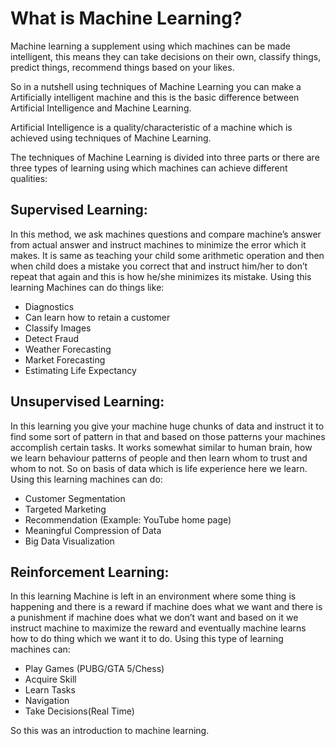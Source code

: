 # What is Machine Learning?
Machine learning a supplement using which machines can be made intelligent, this means they can take decisions on their own, classify things, predict things, recommend things based on your likes.

So in a nutshell using techniques of Machine Learning you can make a Artificially intelligent machine and this is the basic difference between Artificial Intelligence and Machine Learning.

Artificial Intelligence is a quality/characteristic of a machine which is achieved using techniques of Machine Learning.

The techniques of Machine Learning is divided into three parts or there are three types of learning using which machines can achieve different qualities:

## Supervised Learning:
In this method, we ask machines questions and compare machine’s answer from actual answer and instruct machines to minimize the error which it makes. It is same as teaching your child some arithmetic operation and then when child does a mistake you correct that and instruct him/her to don’t repeat that again and this is how he/she minimizes its mistake. Using this learning Machines can do things like:
* Diagnostics
* Can learn how to retain a customer
* Classify Images
* Detect Fraud
* Weather Forecasting
* Market Forecasting
* Estimating Life Expectancy
 ## Unsupervised Learning:
In this learning you give your machine huge chunks of data and instruct it to find some sort of pattern in that and based on those patterns your machines accomplish certain tasks. It works somewhat similar to human brain, how we learn behaviour patterns of people and then learn whom to trust and whom to not. So on basis of data which is life experience here we learn. Using this learning machines can do:
* Customer Segmentation
* Targeted Marketing
* Recommendation (Example: YouTube home page)
* Meaningful Compression of Data
* Big Data Visualization
## Reinforcement Learning: 
In this learning Machine is left in an environment where some thing is happening and there is a reward if machine does what we want and there is a punishment if machine does what we don’t want and based on it we instruct machine to maximize the reward and eventually machine learns how to do thing which we want it to do. Using this type of learning machines can:
* Play Games (PUBG/GTA 5/Chess)
* Acquire Skill
* Learn Tasks
* Navigation
* Take Decisions(Real Time)

So this was an introduction to machine learning.
